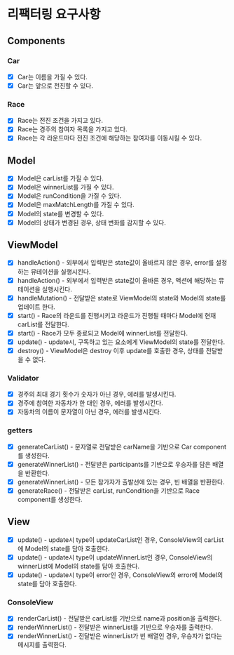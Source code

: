 # 리팩터링 요구사항

## Components

### Car

- [X] Car는 이름을 가질 수 있다.
- [X] Car는 앞으로 전진할 수 있다.

### Race

- [X] Race는 전진 조건을 가지고 있다.
- [X] Race는 경주의 참여자 목록을 가지고 있다.
- [X] Race는 각 라운드마다 전진 조건에 해당하는 참여자를 이동시킬 수 있다.

## Model

- [X] Model은 carList를 가질 수 있다.
- [X] Model은 winnerList를 가질 수 있다.
- [X] Model은 runCondition을 가질 수 있다.
- [X] Model은 maxMatchLength를 가질 수 있다.
- [X] Model의 state를 변경할 수 있다.
- [X] Model의 상태가 변경된 경우, 상태 변화를 감지할 수 있다.

## ViewModel

- [X] handleAction() - 외부에서 입력받은 state값이 올바르지 않은 경우, error를 설정하는 뮤테이션을 실행시킨다.
- [X] handleAction() - 외부에서 입력받은 state값이 올바른 경우, 액션에 해당하는 뮤테이션을 실행시킨다.
- [X] handleMutation() - 전달받은 state로 ViewModel의 state와 Model의 state를 업데이트 한다.
- [X] start() - Race의 라운드를 진행시키고 라운드가 진행될 때마다 Model에 현재 carList를 전달한다.
- [X] start() - Race가 모두 종료되고 Model에 winnerList를 전달한다.
- [X] update() - update시, 구독하고 있는 요소에게 ViewModel의 state를 전달한다.
- [X] destroy() - ViewModel은 destroy 이후 update를 호출한 경우, 상태를 전달받을 수 없다.

### Validator

- [X] 경주의 최대 경기 횟수가 숫자가 아닌 경우, 에러를 발생시킨다.
- [X] 경주에 참여한 자동차가 한 대인 경우, 에러를 발생시킨다.
- [X] 자동차의 이름이 문자열이 아닌 경우, 에러를 발생시킨다.

### getters

- [X] generateCarList() - 문자열로 전달받은 carName을 기반으로 Car component를 생성한다.
- [X] generateWinnerList() - 전달받은 participants를 기반으로 우승자를 담은 배열을 반환한다.
- [X] generateWinnerList() - 모든 참가자가 출발선에 있는 경우, 빈 배열을 반환한다.
- [X] generateRace() - 전달받은 carList, runCondition을 기반으로 Race component를 생성한다.

## View

- [X] update() - update시 type이 updateCarList인 경우, ConsoleView의 carList에 Model의 state를 담아 호출한다.
- [X] update() - update시 type이 updateWinnerList인 경우, ConsoleView의 winnerList에 Model의 state를 담아 호출한다.
- [X] update() - update시 type이 error인 경우, ConsoleView의 error에 Model의 state를 담아 호출한다.

### ConsoleView

- [X] renderCarList() - 전달받은 carList를 기반으로 name과 position을 출력한다.
- [X] renderWinnerList() - 전달받은 winnerList를 기반으로 우승자를 출력한다.
- [X] renderWinnerList() - 전달받은 winnerList가 빈 배열인 경우, 우승자가 없다는 메시지를 출력한다.
